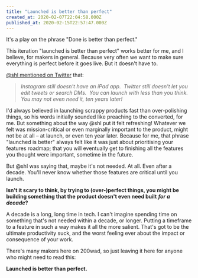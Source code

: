 ```yaml
---
title: "Launched is better than perfect"
created_at: 2020-02-07T22:04:58.000Z
published_at: 2020-02-15T22:57:47.000Z
---
```

It's a play on the phrase "Done is better than perfect."

  

This iteration "launched is better than perfect" works better for me, and I believe, for makers in general. Because very often we want to make sure everything is perfect before it goes live. But it doesn't have to. 

  

[@shl mentioned on Twitter](https://twitter.com/shl/status/1224710019813380096?s=21) that:

  

> _Instagram still doesn't have an iPad app.  Twitter still doesn't let you edit tweets or search DMs.  You can launch with less than you think. You may not even need it, ten years later!_

  

I'd always believed in launching scrappy products fast than over-polishing things, so his words initially sounded like preaching to the converted, for me. But something about the way @shl put it felt refreshing! Whatever we felt was mission-critical or even marginally important to the product, might not be at all – at launch, or even ten year later. Because for me, that phrase "launched is better" always felt like it was just about prioritising your features roadmap; that you will eventually get to finishing all the features you thought were important, sometime in the future. 

  

But @shl was saying that, maybe it's not needed. At all. Even after a decade. You'll never know whether those features are critical until you launch. 

  

**Isn't it scary to think, by trying to (over-)perfect things, you might be building something that the product doesn't even need built** _**for a decade**_**?**

  

A decade is a long, long time in tech. I can't imagine spending time on something that's not needed within a decade, or longer. Putting a timeframe to a feature in such a way makes it all the more salient. That's got to be the ultimate productivity suck, and the worst feeling ever about the impact or consequence of your work.

  

There's many makers here on 200wad, so just leaving it here for anyone who might need to read this: 

  

**Launched is better than perfect.**
